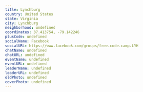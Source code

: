 ```yaml
---
title: Lynchburg
country: United States
state: Virginia
city: Lynchburg
neighborhood: undefined
coordinates: 37.413754, -79.142246
plusCode: undefined
socialName: Facebook
socialURL: https://www.facebook.com/groups/free.code.camp.LYH
chatName: undefined
chatURL: undefined
eventName: undefined
eventURL: undefined
leaderName: undefined
leaderURL: undefined
oldPhoto: undefined
coverPhoto: undefined
---
```

